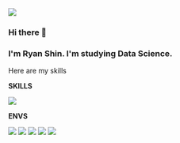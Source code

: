 <img src="https://capsule-render.vercel.app/api?type=wave&color=auto&height=300&section=header&text=capsule%20render&fontSize=90" />

### Hi there 👋
### I'm Ryan Shin. I'm studying Data Science.
Here are my skills
<br/>

**SKILLS**

<img src="https://img.shields.io/badge/Python-3766AB?style=flat-square&logo=Python&logoColor=white"/></a>

**ENVS**

<img src="https://img.shields.io/badge/Jupyter-F37626?style=flat-square&logo=Jupyter&logoColor=white"/></a>
<img src="https://img.shields.io/badge/Github-181717?style=flat-square&logo=Github&logoColor=white"/></a>
<img src="https://img.shields.io/badge/VSCode-007ACC?style=flat-square&logo=VSCode&logoColor=white"/><a/>
<img src="https://img.shields.io/badge/Slack-4A154B?style=flat-square&logo=Slack&logoColor=white"/><a/>
<img src="https://img.shields.io/badge/macOS-000000?style=flat-square&logo=macOS&logoColor=white"/><a/>
<!--
**PersShin/PersShin** is a ✨ _special_ ✨ repository because its `README.md` (this file) appears on your GitHub profile.


